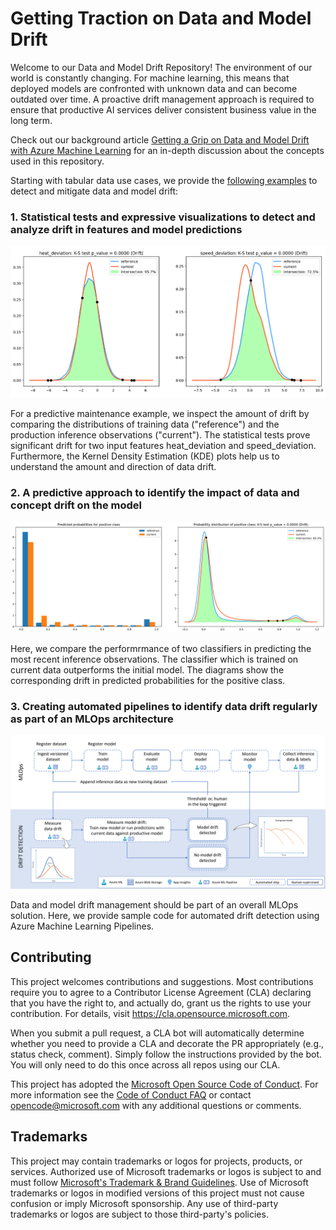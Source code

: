 # Getting Traction on Data and Model Drift

Welcome to our Data and Model Drift Repository! The environment of our world is constantly changing. For machine learning, this means that deployed models are confronted with unknown data and can become outdated over time. A proactive drift management approach is required to ensure that productive AI services deliver consistent business value in the long term.

Check out our background article [Getting a Grip on Data and Model Drift with Azure Machine Learning](https://medium.com/@andreaskopp_89294/getting-a-grip-on-data-and-model-drift-with-azure-machine-learning-ebd240176b8b) for an in-depth discussion about the concepts used in this repository.

Starting with tabular data use cases, we provide the [following examples](tabular-data/DATA_MODEL_DRIFT.ipynb) to detect and mitigate data and model drift:

### 1. Statistical tests and expressive visualizations to detect and analyze drift in features and model predictions

<img src="media/data-drift-kde-short.png" alt="KDE intersections to identify data drift" width="800"/>

For a predictive maintenance example, we inspect the amount of drift by comparing the distributions of training data ("reference") and the production inference observations ("current"). The statistical tests prove significant drift for two input features heat_deviation and speed_deviation. Furthermore, the Kernel Density Estimation (KDE) plots help us to understand the amount and direction of data drift. 

### 2. A predictive approach to identify the impact of data and concept drift on the model

<img src="media/probas-combined.png" alt="Model drift impact on predicted class probabilities" width="800"/>

Here, we compare the performrmance of two classifiers in predicting the most recent inference observations. The classifier which is trained on current data outperforms the initial model. The diagrams show the corresponding drift in predicted probabilities for the positive class.

### 3. Creating automated pipelines to identify data drift regularly as part of an MLOps architecture

<img src="media/evergreen-mlops.png" alt="MLOps architecture for evergreen models" width="800"/>

Data and model drift management should be part of an overall MLOps solution. Here, we provide sample code for automated drift detection using Azure Machine Learning Pipelines.

## Contributing

This project welcomes contributions and suggestions.  Most contributions require you to agree to a
Contributor License Agreement (CLA) declaring that you have the right to, and actually do, grant us
the rights to use your contribution. For details, visit https://cla.opensource.microsoft.com.

When you submit a pull request, a CLA bot will automatically determine whether you need to provide
a CLA and decorate the PR appropriately (e.g., status check, comment). Simply follow the instructions
provided by the bot. You will only need to do this once across all repos using our CLA.

This project has adopted the [Microsoft Open Source Code of Conduct](https://opensource.microsoft.com/codeofconduct/).
For more information see the [Code of Conduct FAQ](https://opensource.microsoft.com/codeofconduct/faq/) or
contact [opencode@microsoft.com](mailto:opencode@microsoft.com) with any additional questions or comments.

## Trademarks

This project may contain trademarks or logos for projects, products, or services. Authorized use of Microsoft 
trademarks or logos is subject to and must follow 
[Microsoft's Trademark & Brand Guidelines](https://www.microsoft.com/en-us/legal/intellectualproperty/trademarks/usage/general).
Use of Microsoft trademarks or logos in modified versions of this project must not cause confusion or imply Microsoft sponsorship.
Any use of third-party trademarks or logos are subject to those third-party's policies.
